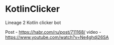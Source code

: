 # KotlinClicker
Lineage 2 Kotlin clicker bot 

Post - https://habr.com/ru/post/711168/
video - https://www.youtube.com/watch?v=Ne4ghdj26SA
